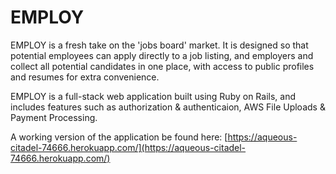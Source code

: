 # EMPLOY

EMPLOY is a fresh take on the 'jobs board' market. It is designed so that potential employees can apply directly to a job listing, and employers and collect all potential candidates in one place, with access to public profiles and resumes for extra convenience. 

EMPLOY is a full-stack web application built using Ruby on Rails, and includes features such as authorization & authenticaion, AWS File Uploads & Payment Processing.

A working version of the application be found here: [https://aqueous-citadel-74666.herokuapp.com/](https://aqueous-citadel-74666.herokuapp.com/)
